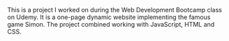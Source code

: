 This is a project I worked on during the Web Development Bootcamp class on Udemy. It is a one-page dynamic website implementing the famous game Simon. The project combined working with JavaScript, HTML and CSS.
